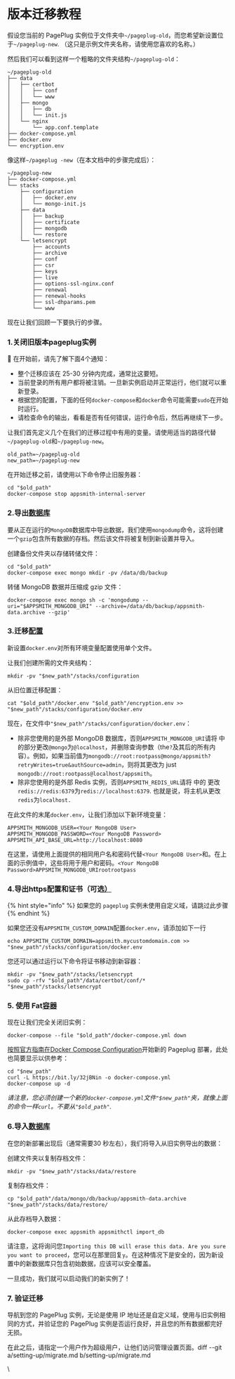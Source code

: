 # 版本迁移教程

假设您当前的 PagePlug 实例位于文件夹中`~/pageplug-old`，而您希望新设置位于`~/pageplug-new`. （这只是示例文件夹名称，请使用您喜欢的名称。）

然后我们可以看到这样一个粗略的文件夹结构`~/pageplug-old`：

```
~/pageplug-old
├── data
│   ├── certbot
│   │   ├── conf
│   │   └── www
│   ├── mongo
│   │   ├── db
│   │   └── init.js
│   └── nginx
│       └── app.conf.template
├── docker-compose.yml
├── docker.env
└── encryption.env
```

像这样`~/pageplug -new`（在本文档中的步骤完成后）：

```
~/pageplug-new
├── docker-compose.yml
└── stacks
    ├── configuration
    │   ├── docker.env
    │   └── mongo-init.js
    ├── data
    │   ├── backup
    │   ├── certificate
    │   ├── mongodb
    │   └── restore
    └── letsencrypt
        ├── accounts
        ├── archive
        ├── conf
        ├── csr
        ├── keys
        ├── live
        ├── options-ssl-nginx.conf
        ├── renewal
        ├── renewal-hooks
        ├── ssl-dhparams.pem
        └── www
```

现在让我们回顾一下要执行的步骤。

### 1.关闭旧版本pageplug实例 <a href="#1-shutdown-old-appsmith-instance" id="1-shutdown-old-appsmith-instance"></a>

🚨 在开始前，请先了解下面4个通知：

* 整个迁移应该在 25-30 分钟内完成，通常比这要短。
* 当前登录的所有用户都将被注销。一旦新实例启动并正常运行，他们就可以重新登录。
* 根据您的配置，下面的任何`docker-compose`和`docker`命令可能需要`sudo`在开始时运行。
* 请检查命令的输出，看看是否有任何错误，运行命令后，然后再继续下一步。

让我们首先定义几个在我们的迁移过程中有用的变量。请使用适当的路径代替`~/pageplug-old`和`~/pageplug-new`。

```
old_path=~/pageplug-old
new_path=~/pageplug-new
```

在开始迁移之前，请使用以下命令停止旧服务器：

```
cd "$old_path"
docker-compose stop appsmith-internal-server
```

### 2.导出[数据库](https://docs.appsmith.com/getting-started/setup/installation-guides/docker/migrate#2-export-database) <a href="#2-export-database" id="2-export-database"></a>

要从正在运行的`MongoDB`数据库中导出数据，我们使用`mongodump`命令，这将创建一个`gzip`包含所有数据的存档。然后该文件将被复制到新设置并导入。

创建备份文件夹以存储转储文件：

```
cd "$old_path"
docker-compose exec mongo mkdir -pv /data/db/backup
```

转储 MongoDB 数据并压缩成 gzip 文件：

```
docker-compose exec mongo sh -c 'mongodump --uri="$APPSMITH_MONGODB_URI" --archive=/data/db/backup/appsmith-data.archive --gzip'
```

### 3.迁移[配置](https://docs.appsmith.com/getting-started/setup/installation-guides/docker/migrate#3-migrate-configuration) <a href="#3-migrate-configuration" id="3-migrate-configuration"></a>

新设置`docker.env`对所有环境变量配置使用单个文件。

让我们创建所需的文件夹结构：

```
mkdir -pv "$new_path"/stacks/configuration
```

从旧位置迁移配置：

```
cat "$old_path"/docker.env "$old_path"/encryption.env >> "$new_path"/stacks/configuration/docker.env
```

现在，在文件中`"$new_path"/stacks/configuration/docker.env`：

* 除非您使用的是外部 MongoDB 数据库，否则`APPSMITH_MONGODB_URI`请将 中的部分更改`@mongo`为`@localhost`，并删除查询参数（the`?`及其后的所有内容）。例如，如果当前值为`mongodb://root:rootpass@mongo/appsmith?retryWrites=true&authSource=admin`，则将其更改为 just `mongodb://root:rootpass@localhost/appsmith`。
* 除非您使用的是外部 Redis 实例，否则`APPSMITH_REDIS_URL`请将 中的 更改`redis://redis:6379`为`redis://localhost:6379`. 也就是说，将主机从更改`redis`为`localhost.`

在此文件的末尾`docker.env`，让我们添加以下新环境变量：

```
APPSMITH_MONGODB_USER=<Your MongoDB User>
APPSMITH_MONGODB_PASSWORD=<Your MongoDB Password>
APPSMITH_API_BASE_URL=http://localhost:8080
```

在这里，请使用上面提供的相同用户名和密码代替`<Your MongoDB User>`和。在上面的示例值中，这些将用于用户和密码。`<Your MongoDB Password>APPSMITH_MONGODB_URIrootrootpass`

### 4.导出https配置和证书（可选[）](https://docs.appsmith.com/getting-started/setup/installation-guides/docker/migrate#4-export-https-config--certificate-optional) <a href="#4-export-https-config--certificate-optional" id="4-export-https-config--certificate-optional"></a>

{% hint style="info" %}
如果您的 `pageplug` 实例未使用自定义域，请跳过此步骤
{% endhint %}

如果您还没有`APPSMITH_CUSTOM_DOMAIN`配置`docker.env`，请添加如下一行

```
echo APPSMITH_CUSTOM_DOMAIN=appsmith.mycustomdomain.com >> "$new_path"/stacks/configuration/docker.env
```

您还可以通过运行以下命令将证书移动到新容器：

```
mkdir -pv "$new_path"/stacks/letsencrypt
sudo cp -rfv "$old_path"/data/certbot/conf/* "$new_path"/stacks/letsencrypt
```

### 5. 使用 Fat[容器](https://docs.appsmith.com/getting-started/setup/installation-guides/docker/migrate#5-setup-new-appsmith-with-fat-container) <a href="#5-setup-new-appsmith-with-fat-container" id="5-setup-new-appsmith-with-fat-container"></a>

现在让我们完全关闭旧实例：

```
docker-compose --file "$old_path"/docker-compose.yml down
```

[按照官方指南在Docker Compose Configuration](bu-shu-an-zhuang/si-you-hua-bu-shu-han-docker-an-zhuang-jiao-cheng.md)开始新的 Pageplug 部署，此处也简要显示以供参考：

```
cd "$new_path"
curl -L https://bit.ly/32jBNin -o docker-compose.yml
docker-compose up -d
```

_请注意，您必须创建一个新的`docker-compose.yml`文件`"$new_path"`夹，就像上面的命令一样`curl`。不要从`"$old_path"`._

### 6.导入[数据库](https://docs.appsmith.com/getting-started/setup/installation-guides/docker/migrate#6-import-database) <a href="#6-import-database" id="6-import-database"></a>

在您的新部署出现后（通常需要30 秒左右），我们将导入从旧实例导出的数据：

创建文件夹以复制存档文件：

```
mkdir -pv "$new_path"/stacks/data/restore
```

复制存档文件：

```
cp "$old_path"/data/mongo/db/backup/appsmith-data.archive "$new_path"/stacks/data/restore/
```

从此存档导入数据：

```
docker-compose exec appsmith appsmithctl import_db
```

请注意，这将询问您`Importing this DB will erase this data. Are you sure you want to proceed`，您可以在那里回复`y`。在这种情况下是安全的，因为新设置中的新数据库只包含初始数据，应该可以安全覆盖。

一旦成功，我们就可以启动我们的新实例了！

### 7. 验证迁移 <a href="#7-verify-migration" id="7-verify-migration"></a>

导航到您的 PagePlug 实例，无论是使用 IP 地址还是自定义域，使用与旧实例相同的方式，并验证您的 PagePlug 实例是否运行良好，并且您的所有数据都完好无损。

在此之后，请指定一个用户作为超级用户，让他们访问管理设置页面。diff --git a/setting-up/migrate.md b/setting-up/migrate.md

\
